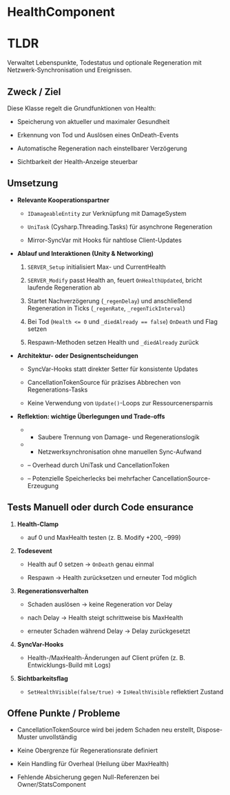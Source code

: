 # HealthComponent

# TLDR

Verwaltet Lebenspunkte, Todestatus und optionale Regeneration mit Netzwerk-Synchronisation und Ereignissen.

## Zweck / Ziel

Diese Klasse regelt die Grundfunktionen von Health:

- Speicherung von aktueller und maximaler Gesundheit
    
- Erkennung von Tod und Auslösen eines OnDeath-Events
    
- Automatische Regeneration nach einstellbarer Verzögerung
    
- Sichtbarkeit der Health-Anzeige steuerbar
    

## Umsetzung

- **Relevante Kooperationspartner**
    
    - `IDamageableEntity` zur Verknüpfung mit DamageSystem
        
    - `UniTask` (Cysharp.Threading.Tasks) für asynchrone Regeneration
        
    - Mirror-SyncVar mit Hooks für nahtlose Client-Updates
        
- **Ablauf und Interaktionen (Unity & Networking)**
    
    1. `SERVER_Setup` initialisiert Max- und CurrentHealth
        
    2. `SERVER_Modify` passt Health an, feuert `OnHealthUpdated`, bricht laufende Regeneration ab
        
    3. Startet Nachverzögerung (`_regenDelay`) und anschließend Regeneration in Ticks (`_regenRate`, `_regenTickInterval`)
        
    4. Bei Tod (`Health <= 0` und `_diedAlready == false`) `OnDeath` und Flag setzen
        
    5. Respawn-Methoden setzen Health und `_diedAlready` zurück
        
- **Architektur- oder Designentscheidungen**
    
    - SyncVar-Hooks statt direkter Setter für konsistente Updates
        
    - CancellationTokenSource für präzises Abbrechen von Regenerations-Tasks
        
    - Keine Verwendung von `Update()`-Loops zur Ressourcenersparnis
        
- **Reflektion: wichtige Überlegungen und Trade-offs**
    
    - - Saubere Trennung von Damage- und Regenerationslogik
            
    - - Netzwerksynchronisation ohne manuellen Sync-Aufwand
            
    - – Overhead durch UniTask und CancellationToken
        
    - – Potenzielle Speicherlecks bei mehrfacher CancellationSource-Erzeugung
        

## 
##  Tests Manuell oder durch Code ensurance

1. **Health-Clamp**
    
    - auf 0 und MaxHealth testen (z. B. Modify +200, –999)
        
2. **Todesevent**
    
    - Health auf 0 setzen → `OnDeath` genau einmal
        
    - Respawn → Health zurücksetzen und erneuter Tod möglich
        
3. **Regenerationsverhalten**
    
    - Schaden auslösen → keine Regeneration vor Delay
        
    - nach Delay → Health steigt schrittweise bis MaxHealth
        
    - erneuter Schaden während Delay → Delay zurückgesetzt
        
4. **SyncVar-Hooks**
    
    - Health-/MaxHealth-Änderungen auf Client prüfen (z. B. Entwicklungs-Build mit Logs)
        
5. **Sichtbarkeitsflag**
    
    - `SetHealthVisible(false/true)` → `IsHealthVisible` reflektiert Zustand
        

## Offene Punkte / Probleme

- CancellationTokenSource wird bei jedem Schaden neu erstellt, Dispose-Muster unvollständig
    
- Keine Obergrenze für Regenerationsrate definiert
    
- Kein Handling für Overheal (Heilung über MaxHealth)
    
- Fehlende Absicherung gegen Null-Referenzen bei Owner/StatsComponent